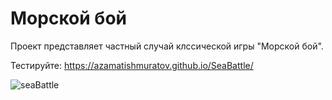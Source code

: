 # Морской бой

Проект представляет частный случай клссической игры "Морской бой". 

Тестируйте: https://azamatishmuratov.github.io/SeaBattle/

![seaBattle](https://user-images.githubusercontent.com/36133714/110235269-ee79c100-7f50-11eb-8529-43c3325ef58d.PNG)



